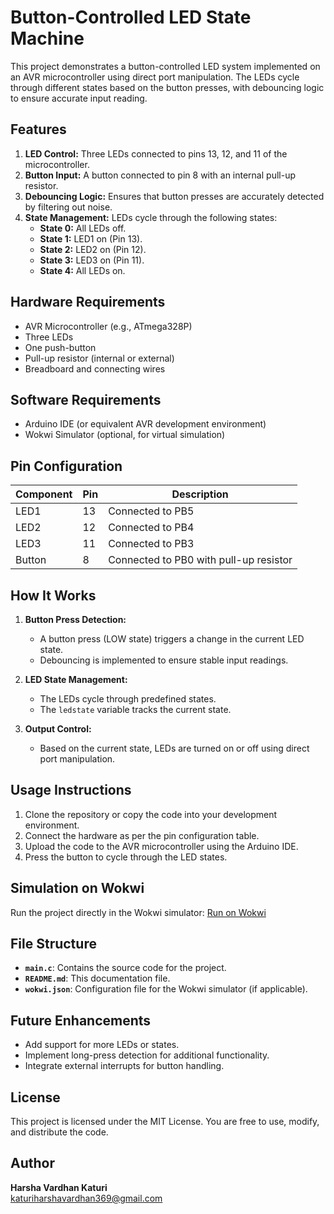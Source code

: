 # Button-Controlled LED State Machine

This project demonstrates a button-controlled LED system implemented on an AVR microcontroller using direct port manipulation. The LEDs cycle through different states based on the button presses, with debouncing logic to ensure accurate input reading.

## Features

1. **LED Control:** Three LEDs connected to pins 13, 12, and 11 of the microcontroller.
2. **Button Input:** A button connected to pin 8 with an internal pull-up resistor.
3. **Debouncing Logic:** Ensures that button presses are accurately detected by filtering out noise.
4. **State Management:** LEDs cycle through the following states:
   - **State 0:** All LEDs off.
   - **State 1:** LED1 on (Pin 13).
   - **State 2:** LED2 on (Pin 12).
   - **State 3:** LED3 on (Pin 11).
   - **State 4:** All LEDs on.

## Hardware Requirements

- AVR Microcontroller (e.g., ATmega328P)
- Three LEDs
- One push-button
- Pull-up resistor (internal or external)
- Breadboard and connecting wires

## Software Requirements

- Arduino IDE (or equivalent AVR development environment)
- Wokwi Simulator (optional, for virtual simulation)

## Pin Configuration

| Component   | Pin  | Description                |
|-------------|------|----------------------------|
| LED1        | 13   | Connected to PB5           |
| LED2        | 12   | Connected to PB4           |
| LED3        | 11   | Connected to PB3           |
| Button      | 8    | Connected to PB0 with pull-up resistor |

## How It Works

1. **Button Press Detection:**
   - A button press (LOW state) triggers a change in the current LED state.
   - Debouncing is implemented to ensure stable input readings.

2. **LED State Management:**
   - The LEDs cycle through predefined states.
   - The `ledstate` variable tracks the current state.

3. **Output Control:**
   - Based on the current state, LEDs are turned on or off using direct port manipulation.

## Usage Instructions

1. Clone the repository or copy the code into your development environment.
2. Connect the hardware as per the pin configuration table.
3. Upload the code to the AVR microcontroller using the Arduino IDE.
4. Press the button to cycle through the LED states.

## Simulation on Wokwi

Run the project directly in the Wokwi simulator:
[Run on Wokwi](https://wokwi.com/projects/419441645494336513)

## File Structure

- **`main.c`**: Contains the source code for the project.
- **`README.md`**: This documentation file.
- **`wokwi.json`**: Configuration file for the Wokwi simulator (if applicable).

## Future Enhancements

- Add support for more LEDs or states.
- Implement long-press detection for additional functionality.
- Integrate external interrupts for button handling.

## License

This project is licensed under the MIT License. You are free to use, modify, and distribute the code.

## Author

**Harsha Vardhan Katuri**  
katuriharshavardhan369@gmail.com

